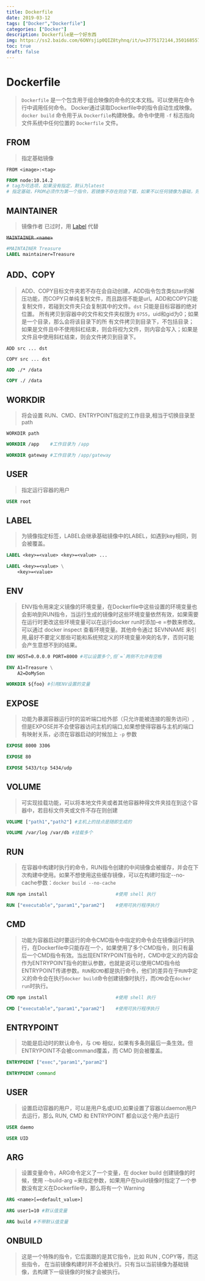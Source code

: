 ```yaml
---
title: Dockerfile
date: 2019-03-12
tags: ["Docker","Dockerfile"]
categories: ["Docker"]
description: Dockerfile是一个好东西
img: https://ss2.baidu.com/6ONYsjip0QIZ8tyhnq/it/u=3775172144,3501685571&fm=58&bpow=500&bpoh=416
toc: true
draft: false
---
```


# Dockerfile

> `Dockerfile` 是一个包含用于组合映像的命令的文本文档。可以使用在命令行中调用任何命令。 Docker通过读取Dockerfile中的指令自动生成映像。`docker build` 命令用于从 `Dockerfile`构建映像。命令中使用 `-f` 标志指向文件系统中任何位置的 `Dockerfile` 文件。

<!--more-->
## FROM

> 指定基础镜像
    
`FROM <image>:<tag>`

```dockerfile
FROM node:10.14.2
# tag为可选项，如果没有指定，默认为latest
# 指定基础，FROM必须作为第一个指令，若镜像不存在则会下载，如果不以任何镜像为基础，则写法为：FROM scratch，意味着接下来的指令作为第一层镜像的开始。
```

## MAINTAINER 

> 镜像作者 已过时，用  [Label](#LABEL) 代替

~~`MAINTAINER <name>`~~
   
```dockerfile
#MAINTAINER Treasure
LABEL maintainer=Treasure
```

## ADD、COPY

> ADD、COPY目标文件夹若不存在会自动创建。ADD指令包含类似tar的解压功能，而COPY只单纯复制文件，而且路径不能是url。ADD和COPY只能复制文件，若碰到文件夹只会复制其中的文件。`dst` 只能是目标容器的绝对位置。 所有拷贝到容器中的文件和文件夹权限为 `0755`，uid和gid为0；如果是一个目录，那么会将该目录下的所 有文件拷贝到目录下，不包括目录；如果是文件且中不使用斜杠结束，则会将视为文件，则内容会写入；如果是文件且中使用斜杠结束，则会文件拷贝到目录下。 

`ADD src ... dst` 

`COPY src ... dst`

```dockerfile
ADD ./* /data

COPY ./ /data
```

## WORKDIR

> 将会设置 RUN、CMD、ENTRYPOINT指定的工作目录,相当于切换目录至path

`WORKDIR path`

```dockerfile
WORKDIR /app    #工作目录为 /app

WORKDIR gateway #工作目录为 /app/gateway
```

## USER

> 指定运行容器的用户

```dockerfile
USER root
```

## LABEL

>为镜像指定标签，LABEL会继承基础镜像中的LABEL，如遇到key相同，则会被覆盖。

```dockerfile
LABEL <key>=<value> <key>=<value> ...

LABEL <key>=<value> \
    <key>=<value>
```

## ENV

> ENV指令用来定义镜像的环境变量，在Dockerfile中这些设置的环境变量也会影响到RUN指令，当运行生成的镜像时这些环境变量依然有效，如果需要在运行时更改这些环境变量可以在运行docker run时添加–e <key>=<value>参数来修改。可以通过 docker inspect 查看环境变量。其他命令通过 $EVNNAME 来引用,最好不要定义那些可能和系统预定义的环境变量冲突的名字，否则可能会产生意想不到的结果。

``` dockerfile
ENV HOST=0.0.0.0 PORT=8000 #可以设置多个,但`=`两侧不允许有空格

ENV A1=Treasure \
    A2=DoMySon

WORKDIR ${foo} #引用ENV设置的变量
```

## EXPOSE

> 功能为暴漏容器运行时的监听端口给外部（只允许能被连接的服务访问）,但是EXPOSE并不会使容器访问主机的端口,如果想使得容器与主机的端口有映射关系，必须在容器启动的时候加上 `-p` 参数

``` dockerfile
EXPOSE 8000 3306 

EXPOSE 80

EXPOSE 5433/tcp 5434/udp
```


## VOLUME

> 可实现挂载功能，可以将本地文件夹或者其他容器种得文件夹挂在到这个容器中，若目标文件夹或文件不存在则创建

```dockerfile
VOLUME ["path1","path2"] #主机上的挂点是随即生成的 

VOLUME /var/log /var/db #挂载多个
```


## RUN

> 在容器中构建时执行的命令，RUN指令创建的中间镜像会被缓存，并会在下次构建中使用。如果不想使用这些缓存镜像，可以在构建时指定--no-cache参数：`docker build --no-cache`

```dockerfile
RUN npm install                         #使用 shell 执行

RUN ["executable","param1","param2"]    #使用可执行程序执行 
```

## CMD

> 功能为容器启动时要运行的命令CMD指令中指定的命令会在镜像运行时执行，在Dockerfile中只能存在一个，如果使用了多个CMD指令，则只有最后一个CMD指令有效。当出现ENTRYPOINT指令时，CMD中定义的内容会作为ENTRYPOINT指令的默认参数，也就是说可以使用CMD指令给ENTRYPOINT传递参数。`RUN`和`CMD`都是执行命令，他们的差异在于`RUN`中定义的命令会在执行`docker build`命令创建镜像时执行，而`CMD`会在`docker run`时执行。

```dockerfile
CMD npm install                         #使用 shell 执行

CMD ["executable","param1","param2"]    #使用可执行程序执行 
```

## ENTRYPOINT

> 功能是启动时的默认命令，与 `CMD` 相似，如果有多条则最后一条生效。但ENTRYPOINT不会被command覆盖，而 CMD 则会被覆盖。

```dockerfile
ENTRYPOINT ["exec","param1","param2"]

ENTRYPOINT command
```

## USER

> 设置启动容器的用户，可以是用户名或UID,如果设置了容器以daemon用户去运行，那么 RUN, CMD 和 ENTRYPOINT 都会以这个用户去运行

```dockerfile
USER daemo

USER UID
```


## ARG

> 设置变量命令，ARG命令定义了一个变量，在 docker build 创建镜像的时候，使用 --build-arg <varname>=<value>来指定参数，如果用户在build镜像时指定了一个参数没有定义在Dockerfile中，那么将有一个 Warning

```dockerfile
ARG <name>[=<default_value>]

ARG user1=10 #默认值变量

ARG build #不带默认值变量
```

## ONBUILD

> 这是一个特殊的指令，它后面跟的是其它指令，比如 RUN , COPY等，而这些指令， 在当前镜像构建时并不会被执行。只有当以当前镜像为基础镜像，去构建下一级镜像的时候才会被执行。
